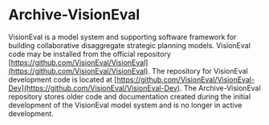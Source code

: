 
# Archive-VisionEval

VisionEval is a model system and supporting software framework for building collaborative disaggregate strategic planning models. VisionEval code may be installed from the official repository [https://github.com/VisionEval/VisionEval](https://github.com/VisionEval/VisionEval). The repository for VisionEval development code is located at [https://github.com/VisionEval/VisionEval-Dev](https://github.com/VisionEval/VisionEval-Dev). The Archive-VisionEval repository stores older code and documentation created during the initial development of the VisionEval model system and is no longer in active development. 

